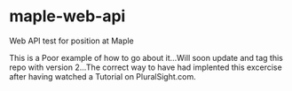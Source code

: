 # maple-web-api
Web API test for position at Maple

This is a Poor example of how to go about it...Will soon update and tag this repo with version 2...The correct way to have had implented
this excercise after having watched a Tutorial on PluralSight.com.
